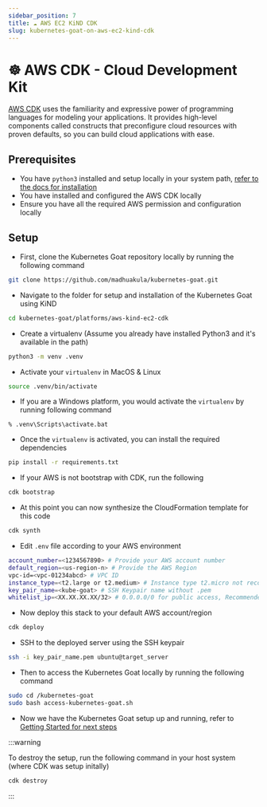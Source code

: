 ```yaml
---
sidebar_position: 7
title: ☁️ AWS EC2 KiND CDK
slug: kubernetes-goat-on-aws-ec2-kind-cdk
---
```


# ☸️ AWS CDK - Cloud Development Kit

[AWS CDK](https://aws.amazon.com/cdk) uses the familiarity and expressive power of programming languages for modeling your applications. It provides high-level components called constructs that preconfigure cloud resources with proven defaults, so you can build cloud applications with ease.

## Prerequisites

- You have `python3` installed and setup locally in your system path, [refer to the docs for installation](https://www.python.org/doc/)
- You have installed and configured the AWS CDK locally
- Ensure you have all the required AWS permission and configuration locally

## Setup

- First, clone the Kubernetes Goat repository locally by running the following command

```bash
git clone https://github.com/madhuakula/kubernetes-goat.git
```

- Navigate to the folder for setup and installation of the Kubernetes Goat using KiND

```bash
cd kubernetes-goat/platforms/aws-kind-ec2-cdk
```

- Create a virtualenv (Assume you already have installed Python3 and it's available in the path)

```bash
python3 -m venv .venv
```

- Activate your `virtualenv` in MacOS & Linux

```bash
source .venv/bin/activate
```

- If you are a Windows platform, you would activate the `virtualenv` by running following command

```
% .venv\Scripts\activate.bat
```

- Once the `virtualenv` is activated, you can install the required dependencies

```bash
pip install -r requirements.txt
```

- If your AWS is not bootstrap with CDK, run the following

```bash
cdk bootstrap
```

- At this point you can now synthesize the CloudFormation template for this code

```bash
cdk synth
```

- Edit `.env` file according to your AWS environment

```bash
account_number=<1234567890> # Provide your AWS account number
default_region=<us-region-n> # Provide the AWS Region
vpc-id=<vpc-01234abcd> # VPC ID
instance_type=<t2.large or t2.medium> # Instance type t2.micro not recommended
key_pair_name=<kube-goat> # SSH Keypair name without .pem
whitelist_ip=<XX.XX.XX.XX/32> # 0.0.0.0/0 for public access, Recommended to whitelist for your network
```

- Now deploy this stack to your default AWS account/region

```bash
cdk deploy
```

- SSH to the deployed server using the SSH keypair

```bash
ssh -i key_pair_name.pem ubuntu@target_server
```

- Then to access the Kubernetes Goat locally by running the following command

```bash
sudo cd /kubernetes-goat
sudo bash access-kubernetes-goat.sh
```

- Now we have the Kubernetes Goat setup up and running, refer to [Getting Started for next steps](../getting-started.md)

:::warning

To destroy the setup, run the following command in your host system (where CDK was setup initally)

```bash
cdk destroy
```

:::